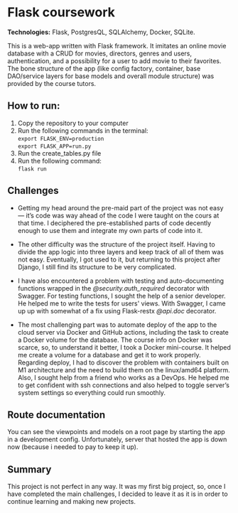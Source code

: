 # Flask coursework

<p><b>Technologies:</b> Flask, PostgresQL, SQLAlchemy, Docker, SQLite.</p>

This is a web-app written with Flask framework. It imitates an online movie database with a CRUD for movies, directors, genres and users, authentication, and a possibility for a user to add movie to their favorites. The bone structure of the app (like config factory, container, base DAO/service layers for base models and overall module structure) was provided by the course tutors.

## How to run:
1. Copy the repository to your computer
2. Run the following commands in the terminal: <br>
`export FLASK_ENV=production` <br>
`export FLASK_APP=run.py` <br>
3. Run the create_tables.py file
4. Run the following command: <br>
`flask run`

## Challenges
<ul>
<p><li>Getting my head around the pre-maid part of the project was not easy — it’s code was way ahead of the code I were taught on the cours at that time. I deciphered the pre-established parts of code decently enough to use them and integrate my own parts of code into it.</li></p>

<p><li>The other difficulty was the structure of the project itself. Having to divide the app logic into three layers and keep track of all of them was not easy. Eventually, I got used to it, but returning to this project after Django, I still find its structure to be very complicated.</li></p>

<p><li>I have also encountered a problem with testing and auto-documenting functions wrapped in the <i>@security.auth_required</i> decorator with Swagger. For testing functions, I sought the help of a senior developer. He helped me to write the tests for users' views. With Swagger, I came up up with somewhat of a fix using Flask-restx <i>@api.doc</i> decorator.</li></p>

<p><li>The most challenging part was to automate deploy of the app to the cloud server via Docker and GitHub actions, including the task to create a Docker volume for the database.
The course info on Docker was scarce, so, to understand it better, I took a Docker mini-course. It helped me create a volume for a database and get it to work properly.
Regarding deploy, I had to discover the problem with containers built on M1 architecture and the need to build them on the linux/amd64 platform. Also, I sought help from a friend who works as a DevOps. He helped me to get confident with ssh connections and also helped to toggle server’s system settings so everything could run smoothly.</li></p>
</ul>

## Route documentation

You can see the viewpoints and models on a root page by starting the app in a development config. Unfortunately, server that hosted the app is down now (because i needed to pay to keep it up).

## Summary

This project is not perfect in any way. It was my first big project, so, once I have completed the main challenges, I decided to leave it as it is in order to continue learning and making new projects.
